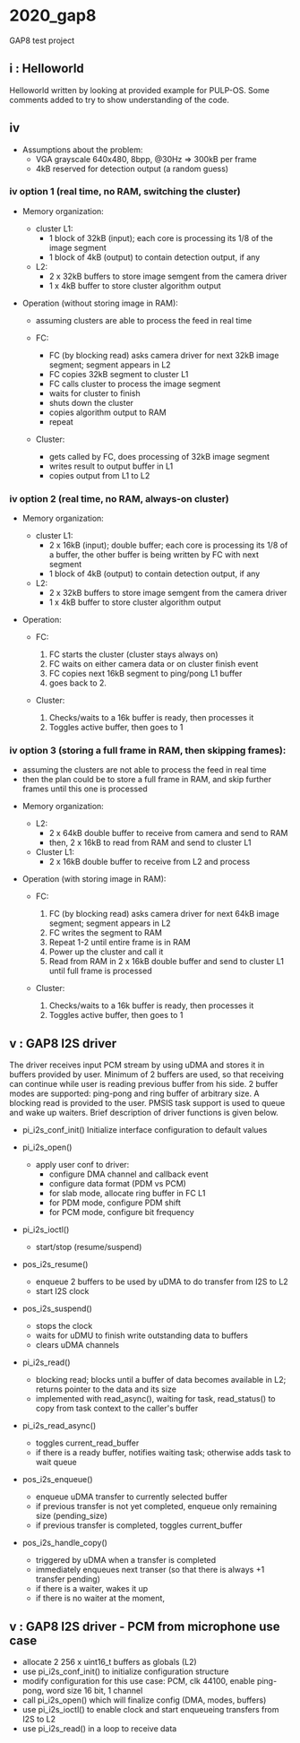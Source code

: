 # 2020_gap8
GAP8 test project

## i : Helloworld

Helloworld written by looking at provided example for PULP-OS. Some comments added to try to show understanding of the code.

## iv

* Assumptions about the problem:
  - VGA grayscale 640x480, 8bpp, @30Hz => 300kB per frame
  - 4kB reserved for detection output (a random guess)

### iv option 1 (real time, no RAM, switching the cluster) 

* Memory organization:
  - cluster L1: 
    - 1 block of 32kB (input); each core is processing its 1/8 of the image segment
    - 1 block of 4kB (output) to contain detection output, if any
  - L2:
    - 2 x 32kB buffers to store image semgent from the camera driver
    - 1 x 4kB buffer to store cluster algorithm output

* Operation (without storing image in RAM):
  - assuming clusters are able to process the feed in real time

  - FC:
    - FC (by blocking read) asks camera driver for next 32kB image segment; segment appears in L2
    - FC copies 32kB segment to cluster L1
    - FC calls cluster to process the image segment
    - waits for cluster to finish
    - shuts down the cluster
    - copies algorithm output to RAM
    - repeat

  - Cluster:
    - gets called by FC, does processing of 32kB image segment
    - writes result to output buffer in L1
    - copies output from L1 to L2

### iv option 2 (real time, no RAM, always-on cluster)

* Memory organization:
  - cluster L1: 
    - 2 x 16kB (input); double buffer; each core is processing its 1/8 of a buffer, the other buffer is being written by FC with next segment
    - 1 block of 4kB (output) to contain detection output, if any
  - L2:
    - 2 x 32kB buffers to store image semgent from the camera driver
    - 1 x 4kB buffer to store cluster algorithm output

* Operation:
  - FC:
    1. FC starts the cluster (cluster stays always on)
    2. FC waits on either camera data or on cluster finish event
    3. FC copies next 16kB segment to ping/pong L1 buffer
    4. goes back to 2.

  - Cluster:
    1. Checks/waits to a 16k buffer is ready, then processes it
    2. Toggles active buffer, then goes to 1

### iv option 3 (storing a full frame in RAM, then skipping frames):
  - assuming the clusters are not able to process the feed in real time
  - then the plan could be to store a full frame in RAM, and skip further frames until this one is processed

* Memory organization:
  - L2:
    - 2 x 64kB double buffer to receive from camera and send to RAM
    - then, 2 x 16kB to read from RAM and send to cluster L1
  - Cluster L1:
    - 2 x 16kB double buffer to receive from L2 and process

* Operation (with storing image in RAM):
  - FC:
    1. FC (by blocking read) asks camera driver for next 64kB image segment; segment appears in L2
    2. FC writes the segment to RAM
    3. Repeat 1-2 until entire frame is in RAM
    4. Power up the cluster and call it
    5. Read from RAM in 2 x 16kB double buffer and send to cluster L1 until full frame is processed

  - Cluster:
    1. Checks/waits to a 16k buffer is ready, then processes it
    2. Toggles active buffer, then goes to 1

## v : GAP8 I2S driver

The driver receives input PCM stream by using uDMA and stores it in buffers provided by user.
Minimum of 2 buffers are used, so that receiving can continue while user is reading previous buffer from his side. 2 buffer modes are supported: ping-pong and ring buffer of arbitrary size.
A blocking read is provided to the user. PMSIS task support is used to queue and wake up waiters.
Brief description of driver functions is given below.

* pi_i2s_conf_init()
  Initialize interface configuration to default values

* pi_i2s_open()
  - apply user conf to driver:
    - configure DMA channel and callback event
    - configure data format (PDM vs PCM)
    - for slab mode, allocate ring buffer in FC L1
    - for PDM mode, configure PDM shift
    - for PCM mode, configure bit frequency

* pi_i2s_ioctl()
  - start/stop (resume/suspend)

* pos_i2s_resume()
  - enqueue 2 buffers to be used by uDMA to do transfer from I2S to L2
  - start I2S clock

* pos_i2s_suspend()
  - stops the clock
  - waits for uDMU to finish write outstanding data to buffers
  - clears uDMA channels

* pi_i2s_read()
  - blocking read; blocks until a buffer of data becomes available in L2; returns pointer to the data and its size
  - implemented with read_async(), waiting for task, read_status() to copy from task context
    to the caller's buffer

* pi_i2s_read_async()
  - toggles current_read_buffer
  - if there is a ready buffer, notifies waiting task; otherwise adds task to wait queue

* pos_i2s_enqueue()
  - enqueue uDMA transfer to currently selected buffer
  - if previous transfer is not yet completed, enqueue only remaining size (pending_size)
  - if previous transfer is completed, toggles current_buffer

* pos_i2s_handle_copy()
  - triggered by uDMA when a transfer is completed
  - immediately enqueues next transer (so that there is always +1 transfer pending)
  - if there is a waiter, wakes it up
  - if there is no waiter at the moment, 
 
 ## v : GAP8 I2S driver - PCM from microphone use case
 
  - allocate 2 256 x uint16_t buffers as globals (L2)
  - use pi_i2s_conf_init() to initialize configuration structure
  - modify configuration for this use case: PCM, clk 44100, enable ping-pong, word size 16 bit, 1 channel
  - call pi_i2s_open() which will finalize config (DMA, modes, buffers)
  - use pi_i2s_ioctl() to enable clock and start enqueueing transfers from I2S to L2
  - use pi_i2s_read() in a loop to receive data
 